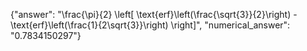 {"answer": "\\frac{\\pi}{2} \\left[ \\text{erf}\\left(\\frac{\\sqrt{3}}{2}\\right) - \\text{erf}\\left(\\frac{1}{2\\sqrt{3}}\\right) \\right]", "numerical_answer": "0.7834150297"}